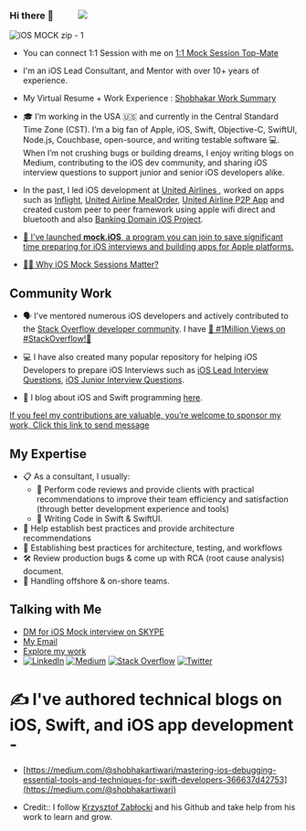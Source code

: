 ### Hi there 👋 &nbsp;&nbsp;&nbsp;&nbsp;&nbsp;&nbsp;&nbsp;&nbsp;&nbsp; [![](https://visitcount.itsvg.in/api?id=shobhakartiwari&icon=0&color=0)](https://visitcount.itsvg.in)     
       
![ïOS MOCK zip - 1](https://github.com/user-attachments/assets/0bacf4e8-0655-4227-a591-9f07651bed01)  
  
- You can connect 1:1 Session with me on [1:1 Mock Session Top-Mate](https://topmate.io/shobhakartiwari)                                   
- I'm an iOS Lead Consultant, and Mentor with over 10+ years of experience.  </br>                           
- My Virtual Resume + Work Experience : [Shobhakar Work Summary](https://youtu.be/byYefobU1b8?si=8R9Ful9AQgXgN_0r)  
- 🎓 I’m working in the USA 🇺🇸 and currently in the Central Standard Time Zone (CST). I’m a big fan of Apple, iOS, Swift, Objective-C, SwiftUI, Node.js,      Couchbase, open-source, and writing testable software 💻. When I’m not crushing bugs or building dreams, I enjoy writing blogs on Medium, contributing to the iOS dev community, and sharing iOS interview questions to support junior and senior iOS developers alike. 

- In the past, I led iOS development at [United Airlines ](https://www.united.com/en/us), worked on apps such as [Inflight](https://apps.apple.com/us/app/united-airlines/id449945214), [United Airline MealOrder](https://apps.apple.com/us/app/united-airlines/id449945214), [United Airline P2P App](https://apps.apple.com/us/app/united-airlines/id449945214)  and created custom peer to peer framework using apple wifi direct and bluetooth and also [Banking Domain iOS Project](https://apps.apple.com/us/app/united-airlines/id449945214).

- [🚀 I've launched  **mock.iOS**, a program you can join to save significant time preparing for iOS interviews and building apps for Apple platforms.](https://linktr.ee/ShobhakarTiwari)


- [🚀🎯 Why iOS Mock Sessions Matter?](https://medium.com/@shobhakartiwari/why-ios-mock-sessions-matter-d6d33e661ad6)

## Community Work
- 🗣 I've mentored numerous iOS developers and actively contributed to the [Stack Overflow developer community](https://stackoverflow.com/users/3400991/shobhakar-tiwari?tab=profile). I have [🎉 #1Million Views on #StackOverflow!🎉](https://stackoverflow.com/users/3400991/shobhakar-tiwari?tab=profile)
  
- 💻 I have also created many popular repository for helping iOS Developers to prepare iOS Interviews such as [iOS Lead Interview Questions](https://github.com/shobhakartiwari/iOS_Lead_Interview.git), [iOS Junior Interview Questions](https://github.com/shobhakartiwari/iOS_Junior_Level_Interview_Questions.git).
  
- 📝  I blog about iOS and Swift programming [here](https://medium.com/@shobhakartiwari).

[If you feel my contributions are valuable, you’re welcome to sponsor my work, Click this link to send message](https://linktr.ee/ShobhakarTiwari)

  
## My Expertise
- 📋  As a consultant, I usually:
  - 🤔  Perform code reviews and provide clients with practical recommendations to improve their team efficiency and satisfaction (through better development experience and tools)
  - 🧙 Writing Code in Swift & SwiftUI.
- 👥 Help establish best practices and provide architecture recommendations
- 👥 Establishing best practices for architecture, testing, and workflows
- 🛠️ Review production bugs & come up with RCA (root cause analysis) document.
- 👥 Handling offshore & on-shore teams.
  
## Talking with Me
- [DM for iOS Mock interview on SKYPE](https://join.skype.com/invite/pY96fwNmrE6K)</br> 
- [My Email](mailto:st.shubh.tiwari@gmail.com)
- [Explore my work](https://linktr.ee/ShobhakarTiwari)
- [![LinkedIn](https://img.shields.io/badge/LinkedIn-%230077B5.svg?logo=linkedin&logoColor=white)](https://www.linkedin.com/in/shobhakar-tiwari/)  [![Medium](https://img.shields.io/badge/Medium-12100E?logo=medium&logoColor=white)](https://medium.com/@shobhakartiwari) [![Stack Overflow](https://img.shields.io/badge/-Stackoverflow-FE7A16?logo=stack-overflow&logoColor=white)](https://stackoverflow.com/users/3400991/shobhakar-tiwari) [![Twitter](https://img.shields.io/badge/Twitter-%231DA1F2.svg?logo=Twitter&logoColor=white)](https://twitter.com/ShobhakarTiwari) 

# ✍️ I've authored technical blogs on iOS, Swift, and iOS app development -
- [https://medium.com/@shobhakartiwari/mastering-ios-debugging-essential-tools-and-techniques-for-swift-developers-366637d42753](https://medium.com/@shobhakartiwari)

- Credit:: I follow [Krzysztof Zabłocki](https://www.merowing.info/) and his Github and take help from his work to learn and grow.
